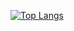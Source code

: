 [![Top Langs](https://github-readme-stats.vercel.app/api/top-langs/?username=F-Shouter&layout=donut-vertical)](https://github.com/F-Shouter/github-readme-stats)
